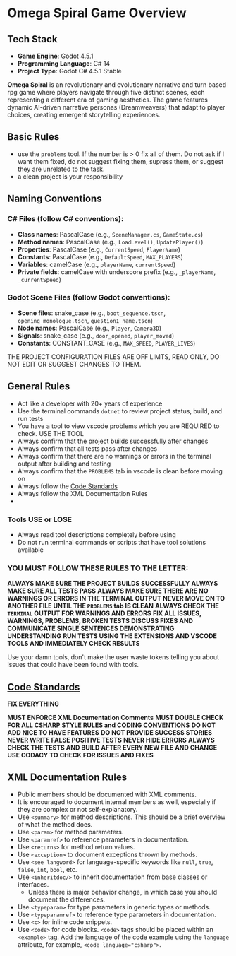 # Omega Spiral Game Overview

## Tech Stack
- **Game Engine**: Godot 4.5.1
- **Programming Language**: C# 14
- **Project Type**: Godot C# 4.5.1 Stable


**Omega Spiral** is an revolutionary and evolutionary narrative and turn based rpg game where players navigate through five distinct scenes, each representing a different era of gaming aesthetics. The game features dynamic AI-driven narrative personas (Dreamweavers) that adapt to player choices, creating emergent storytelling experiences.

## Basic Rules
- use the `problems` tool. If the number is > 0 fix all of them. Do not ask if I want them fixed, do not suggest fixing them, supress them, or suggest they are unrelated to the task.
- a clean project is your responsibility

## Naming Conventions

### C# Files (follow C# conventions):
- **Class names**: PascalCase (e.g., `SceneManager.cs`, `GameState.cs`)
- **Method names**: PascalCase (e.g., `LoadLevel()`, `UpdatePlayer()`)
- **Properties**: PascalCase (e.g., `CurrentSpeed`, `PlayerName`)
- **Constants**: PascalCase (e.g., `DefaultSpeed`, `MAX_PLAYERS`)
- **Variables**: camelCase (e.g., `playerName`, `currentSpeed`)
- **Private fields**: camelCase with underscore prefix (e.g., `_playerName`, `_currentSpeed`)

### Godot Scene Files (follow Godot conventions):
- **Scene files**: snake_case (e.g., `boot_sequence.tscn`, `opening_monologue.tscn`, `question1_name.tscn`)
- **Node names**: PascalCase (e.g., `Player`, `Camera3D`)
- **Signals**: snake_case (e.g., `door_opened`, `player_moved`)
- **Constants**: CONSTANT_CASE (e.g., `MAX_SPEED`, `PLAYER_LIVES`)

THE PROJECT CONFIGURATION FILES ARE OFF LIMTS, READ ONLY, DO NOT EDIT OR SUGGEST CHANGES TO THEM.

## General Rules
- Act like a developer with 20+ years of experience
- Use the terminal commands `dotnet` to review project status, build, and run tests
- You have a tool to view vscode problems which you are REQUIRED to check. USE THE TOOL
- Always confirm that the project builds successfully after changes
- Always confirm that all tests pass after changes
- Always confirm that there are no warnings or errors in the terminal output after building and testing
- Always confirm that the `PROBLEMS` tab in vscode is clean before moving on
- Always follow the [Code Standards](./../coding-conventions.instructions.md)
- Always follow the XML Documentation Rules
-

### Tools USE or LOSE

- Always read tool descriptions completely before using
- Do not run terminal commands or scripts that have tool solutions available

### YOU MUST FOLLOW THESE RULES TO THE LETTER:
**ALWAYS MAKE SURE THE PROJECT BUILDS SUCCESSFULLY**
**ALWAYS MAKE SURE ALL TESTS PASS**
**ALWAYS MAKE SURE THERE ARE NO WARNINGS OR ERRORS IN THE TERMINAL OUTPUT**
**NEVER MOVE ON TO ANOTHER FILE UNTIL THE `PROBLEMS` tab IS CLEAN**
**ALWAYS CHECK THE `TERMINAL` OUTPUT FOR WARNINGS AND ERRORS**
**FIX ALL ISSUES, WARNINGS, PROBLEMS, BROKEN TESTS**
**DISCUSS FIXES AND COMMUNICATE SINGLE SENTENCES DEMONSTRATING UNDERSTANDING**
**RUN TESTS USING THE EXTENSIONS AND VSCODE TOOLS AND IMMEDIATELY CHECK RESULTS**

Use your damn tools, don't make the user waste tokens telling you about issues that could have been found with tools.

## [Code Standards](./../coding-conventions.instructions.md)

**FIX EVERYTHING**

**MUST ENFORCE XML Documentation Comments**
**MUST DOUBLE CHECK FOR ALL [CSHARP STYLE RULES](./../c_sharp_style_guide.md) and [CODING CONVENTIONS](./../coding-conventions.instructions.md)**
**DO NOT ADD NICE TO HAVE FEATURES**
**DO NOT PROVIDE SUCCESS STORIES**
**NEVER WRITE FALSE POSITIVE TESTS**
**NEVER HIDE ERRORS**
**ALWAYS CHECK THE TESTS AND BUILD AFTER EVERY NEW FILE AND CHANGE**
**USE CODACY TO CHECK FOR ISSUES AND FIXES**

## XML Documentation Rules

- Public members should be documented with XML comments.
- It is encouraged to document internal members as well, especially if they are complex or not self-explanatory.
- Use `<summary>` for method descriptions. This should be a brief overview of what the method does.
- Use `<param>` for method parameters.
- Use `<paramref>` to reference parameters in documentation.
- Use `<returns>` for method return values.
- Use `<exception>` to document exceptions thrown by methods.
- Use `<see langword>` for language-specific keywords like `null`, `true`, `false`, `int`, `bool`, etc.
- Use `<inheritdoc/>` to inherit documentation from base classes or interfaces.
  - Unless there is major behavior change, in which case you should document the differences.
- Use `<typeparam>` for type parameters in generic types or methods.
- Use `<typeparamref>` to reference type parameters in documentation.
- Use `<c>` for inline code snippets.
- Use `<code>` for code blocks. `<code>` tags should be placed within an `<example>` tag. Add the language of the code example using the `language` attribute, for example, `<code language="csharp">`.
